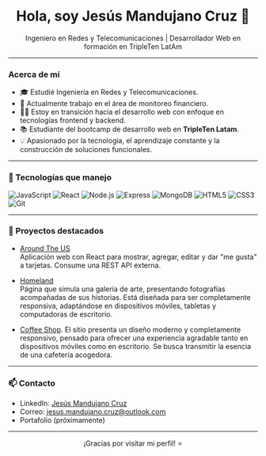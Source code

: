 <h1 align="center">Hola, soy Jesús Mandujano Cruz 👋</h1>

<p align="center">
  Ingeniero en Redes y Telecomunicaciones | Desarrollador Web en formación en TripleTen LatAm 
</p>

---

### Acerca de mí

- 🎓 Estudié Ingeniería en Redes y Telecomunicaciones.
- 💼 Actualmente trabajo en el área de monitoreo financiero.
- 👨‍💻 Estoy en transición hacia el desarrollo web con enfoque en tecnologías frontend y backend.
- 📚 Estudiante del bootcamp de desarrollo web en **TripleTen Latam**.
- 💡 Apasionado por la tecnología, el aprendizaje constante y la construcción de soluciones funcionales.

---

### 🧰 Tecnologías que manejo

![JavaScript](https://img.shields.io/badge/-JavaScript-F7DF1E?style=for-the-badge&logo=javascript&logoColor=000)
![React](https://img.shields.io/badge/-React-61DAFB?style=for-the-badge&logo=react&logoColor=000)
![Node.js](https://img.shields.io/badge/-Node.js-339933?style=for-the-badge&logo=node.js&logoColor=fff)
![Express](https://img.shields.io/badge/-Express.js-000000?style=for-the-badge&logo=express&logoColor=fff)
![MongoDB](https://img.shields.io/badge/-MongoDB-47A248?style=for-the-badge&logo=mongodb&logoColor=fff)
![HTML5](https://img.shields.io/badge/-HTML5-E34F26?style=for-the-badge&logo=html5&logoColor=fff)
![CSS3](https://img.shields.io/badge/-CSS3-1572B6?style=for-the-badge&logo=css3&logoColor=fff)
![Git](https://img.shields.io/badge/-Git-F05032?style=for-the-badge&logo=git&logoColor=fff)

---

### 🧩 Proyectos destacados

- [Around The US](https://github.com/mandujano-cruz/web_project_api_full)  
Aplicación web con React para mostrar, agregar, editar y dar "me gusta" a tarjetas. Consume una REST API externa.  

- [Homeland](https://github.com/mandujano-cruz/web_project_homeland)  
Página que simula una galería de arte, presentando fotografías acompañadas de sus historias. Está diseñada para ser completamente responsiva, adaptándose en dispositivos móviles, tabletas y computadoras de escritorio.

- [Coffee Shop](https://github.com/mandujano-cruz/web_project_coffeeshop).
El sitio presenta un diseño moderno y completamente responsivo, pensado para ofrecer una experiencia agradable tanto en dispositivos móviles como en escritorio. Se busca transmitir la esencia de una cafetería acogedora.

---

### 📫 Contacto

- LinkedIn: [Jesús Mandujano Cruz](https://www.linkedin.com/in/mandujanocruzjesus/)
- Correo: jesus.mandujano.cruz@outlook.com
- Portafolio (próximamente)

---

<p align="center">
  ¡Gracias por visitar mi perfil! ⭐
</p>
